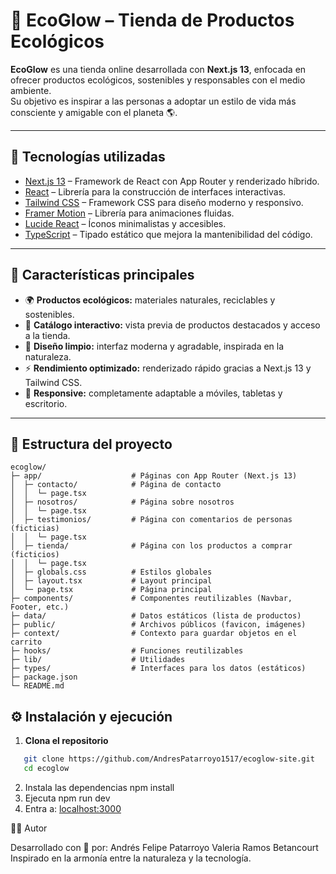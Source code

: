 # 🌿 EcoGlow – Tienda de Productos Ecológicos

**EcoGlow** es una tienda online desarrollada con **Next.js 13**, enfocada en ofrecer productos ecológicos, sostenibles y responsables con el medio ambiente.  
Su objetivo es inspirar a las personas a adoptar un estilo de vida más consciente y amigable con el planeta 🌎.

---

## 🚀 Tecnologías utilizadas

- [Next.js 13](https://nextjs.org/) – Framework de React con App Router y renderizado híbrido.  
- [React](https://react.dev/) – Librería para la construcción de interfaces interactivas.  
- [Tailwind CSS](https://tailwindcss.com/) – Framework CSS para diseño moderno y responsivo.  
- [Framer Motion](https://www.framer.com/motion/) – Librería para animaciones fluidas.  
- [Lucide React](https://lucide.dev/) – Íconos minimalistas y accesibles.  
- [TypeScript](https://www.typescriptlang.org/) – Tipado estático que mejora la mantenibilidad del código.

---

## 🌱 Características principales

- 🌍 **Productos ecológicos:** materiales naturales, reciclables y sostenibles.  
- 🛒 **Catálogo interactivo:** vista previa de productos destacados y acceso a la tienda.  
- 💚 **Diseño limpio:** interfaz moderna y agradable, inspirada en la naturaleza.  
- ⚡ **Rendimiento optimizado:** renderizado rápido gracias a Next.js 13 y Tailwind CSS.  
- 📱 **Responsive:** completamente adaptable a móviles, tabletas y escritorio.

---

## 📂 Estructura del proyecto
```
ecoglow/
├─ app/                    # Páginas con App Router (Next.js 13)
│  ├─ contacto/            # Página de contacto
│  │  └─ page.tsx
│  ├─ nosotros/            # Página sobre nosotros
│  │  └─ page.tsx
│  ├─ testimonios/         # Página con comentarios de personas (ficticias)
│  │  └─ page.tsx
│  ├─ tienda/              # Página con los productos a comprar (ficticios)
│  │  └─ page.tsx
│  ├─ globals.css          # Estilos globales
│  ├─ layout.tsx           # Layout principal
│  └─ page.tsx             # Página principal
├─ components/             # Componentes reutilizables (Navbar, Footer, etc.)
├─ data/                   # Datos estáticos (lista de productos)
├─ public/                 # Archivos públicos (favicon, imágenes)
├─ context/                # Contexto para guardar objetos en el carrito
├─ hooks/                  # Funciones reutilizables
├─ lib/                    # Utilidades
├─ types/                  # Interfaces para los datos (estáticos)
├─ package.json
└─ README.md
```


## ⚙️ Instalación y ejecución

1. **Clona el repositorio**
``` bash
   git clone https://github.com/AndresPatarroyo1517/ecoglow-site.git
   cd ecoglow
  ```
2. Instala las dependencias
   npm install
3. Ejecuta
   npm run dev
4. Entra a: [localhost:3000](http://localhost:3000)

🧑‍💻 Autor

Desarrollado con 💚 por:
Andrés Felipe Patarroyo
Valeria Ramos Betancourt
Inspirado en la armonía entre la naturaleza y la tecnología.
